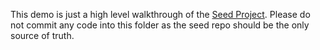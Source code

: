 This demo is just a high level walkthrough of the [Seed Project](https://github.com/DEV6hub/Angular2-Webpack-Seed). Please do not commit any code into this folder as the seed repo should be the only source of truth.